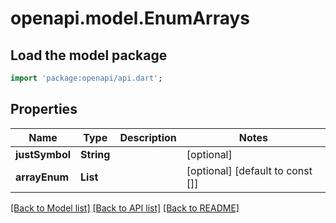# openapi.model.EnumArrays

## Load the model package
```dart
import 'package:openapi/api.dart';
```

## Properties
Name | Type | Description | Notes
------------ | ------------- | ------------- | -------------
**justSymbol** | **String** |  | [optional] 
**arrayEnum** | **List<String>** |  | [optional] [default to const []]

[[Back to Model list]](../README.md#documentation-for-models) [[Back to API list]](../README.md#documentation-for-api-endpoints) [[Back to README]](../README.md)


